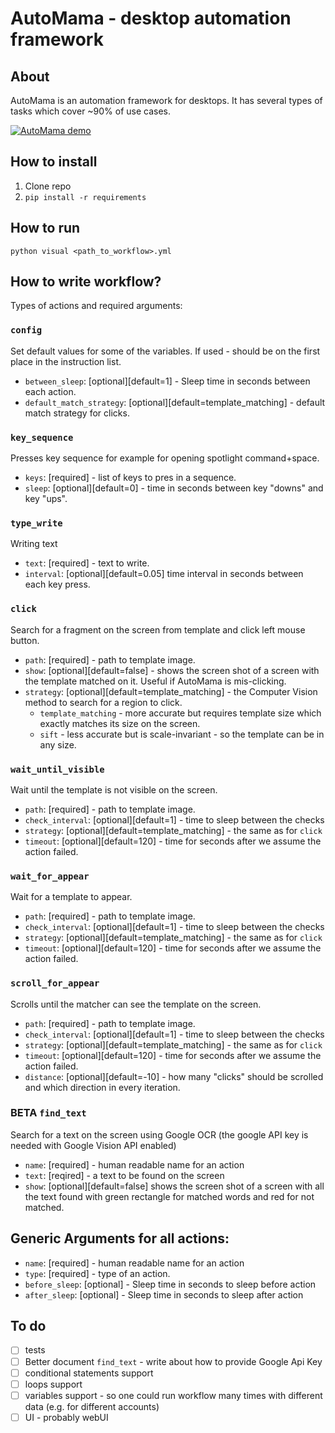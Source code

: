 # AutoMama - desktop automation framework

## About

AutoMama is an automation framework for desktops. It has several types of tasks which cover ~90% of use cases.

[![AutoMama demo](https://img.youtube.com/vi/X92b26uaH7E/0.jpg)](https://www.youtube.com/watch?v=X92b26uaH7E)
## How to install

1. Clone repo
2. `pip install -r requirements`

## How to run

`python visual <path_to_workflow>.yml`

## How to write workflow?


Types of actions and required arguments:
### `config`
Set default values for some of the variables. If used - should be on the first place in the instruction list.

- `between_sleep`: [optional][default=1] - Sleep time in seconds between each action.
- `default_match_strategy`: [optional][default=template_matching] - default match strategy for
                                                                    clicks.

### `key_sequence`
Presses key sequence for example for opening spotlight command+space.

- `keys`: [required] - list of keys to pres in a sequence.
- `sleep`: [optional][default=0] - time in seconds between key "downs" and key "ups".

### `type_write`
Writing text

- `text`: [required] - text to write.
- `interval`: [optional][default=0.05] time interval in seconds between each key press.

### `click`
Search for a fragment on the screen from template and click left mouse button.

- `path`: [required] - path to template image.
- `show`: [optional][default=false] - shows the screen shot of a screen with the template matched on it. Useful if AutoMama is mis-clicking.
- `strategy`: [optional][default=template_matching] - the Computer Vision method to search for a region to click.
    - `template_matching` - more accurate but requires template size which exactly matches its size on the screen.
    - `sift` - less accurate but is scale-invariant - so the template can be in any size.

### `wait_until_visible`
Wait until the template is not visible on the screen.

- `path`: [required] - path to template image.
- `check_interval`: [optional][default=1] - time to sleep between the checks
- `strategy`: [optional][default=template_matching] - the same as for `click`
- `timeout`: [optional][default=120] - time for seconds after we assume the action failed.

### `wait_for_appear`
Wait for a template to appear.
- `path`: [required] - path to template image.
- `check_interval`: [optional][default=1] - time to sleep between the checks
- `strategy`: [optional][default=template_matching] - the same as for `click`
- `timeout`: [optional][default=120] - time for seconds after we assume the action failed.

### `scroll_for_appear`
Scrolls until the matcher can see the template on the screen.

- `path`: [required] - path to template image.
- `check_interval`: [optional][default=1] - time to sleep between the checks
- `strategy`: [optional][default=template_matching] - the same as for `click`
- `timeout`: [optional][default=120] - time for seconds after we assume the action failed.
- `distance`: [optional][default=-10] - how many "clicks" should be scrolled and which direction in every iteration.

### BETA `find_text`
Search for a text on the screen using Google OCR (the google API key is needed with Google Vision API enabled)

- `name`: [required] - human readable name for an action
- `text`: [reqired] - a text to be found on the screen
- `show`: [optional][default=false] shows the screen shot of a screen with all the text found with green rectangle for matched words and red for not matched.

## Generic Arguments for all actions:
- `name`: [required] - human readable name for an action
- `type`: [required] - type of an action.
- `before_sleep`: [optional] - Sleep time in seconds to sleep before action
- `after_sleep`: [optional] - Sleep time in seconds to sleep after action

## To do

- [ ] tests
- [ ] Better document `find_text` - write about how to provide Google Api Key
- [ ] conditional statements support
- [ ] loops support
- [ ] variables support - so one could run workflow many times with different data (e.g. for different accounts)
- [ ] UI - probably webUI
